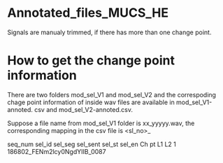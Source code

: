# Annotated_files_MUCS_HE

Signals are manualy trimmed, if there has more than one change point.

# How to get the change point information

There are two folders mod_sel_V1 and mod_sel_V2 and the correspoding chage point information of inside wav files are available in mod_sel_V1-annoted. csv and  mod_sel_V2-annoted.csv.

Suppose a file name from mod_sel_V1 folder is xx_yyyyy.wav, the corresponding mapping in the csv file is <sl_no>_ 

seq_num	sel_id	sel_seg	sel_sent	sel_st	sel_en	Ch pt	L1	L2
1	186802_FENm2lcy0NgdYIIB_0087
